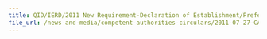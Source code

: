```yaml
---
title: QID/IERD/2011 New Requirement-Declaration of Establishment/Prefectural Codes for Permits involving Seafood, Fruits & Vegetables and Processed Food 
file_url: /news-and-media/competent-authorities-circulars/2011-07-27-CA.pdf
---
```

